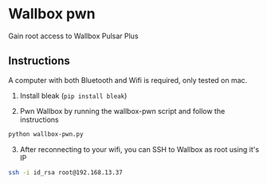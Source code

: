 # Wallbox pwn
Gain root access to Wallbox Pulsar Plus

## Instructions
A computer with both Bluetooth and Wifi is required, only tested on mac.

1. Install bleak (`pip install bleak`)

2. Pwn Wallbox by running the wallbox-pwn script and follow the instructions
```bash
python wallbox-pwn.py
```

3. After reconnecting to your wifi, you can SSH to Wallbox as root using it's IP
```bash
ssh -i id_rsa root@192.168.13.37
```
